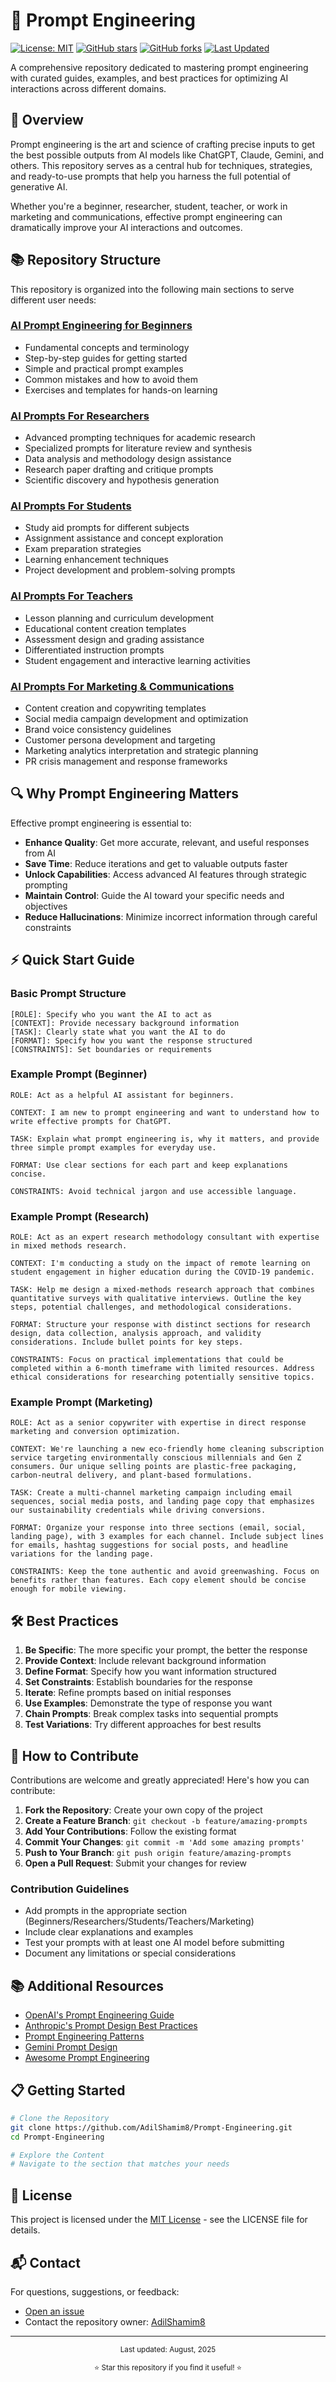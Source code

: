 # 🚀 Prompt Engineering

[![License: MIT](https://img.shields.io/badge/License-MIT-yellow.svg)](https://opensource.org/licenses/MIT)
[![GitHub stars](https://img.shields.io/github/stars/AdilShamim8/Prompt-Engineering?style=social)](https://github.com/AdilShamim8/Prompt-Engineering/stargazers)
[![GitHub forks](https://img.shields.io/github/forks/AdilShamim8/Prompt-Engineering?style=social)](https://github.com/AdilShamim8/Prompt-Engineering/network/members)
[![Last Updated](https://img.shields.io/badge/Last%20Updated-August%202025-brightgreen)](https://github.com/AdilShamim8/Prompt-Engineering/commits/main)

A comprehensive repository dedicated to mastering prompt engineering with curated guides, examples, and best practices for optimizing AI interactions across different domains.

## 🌟 Overview

Prompt engineering is the art and science of crafting precise inputs to get the best possible outputs from AI models like ChatGPT, Claude, Gemini, and others. This repository serves as a central hub for techniques, strategies, and ready-to-use prompts that help you harness the full potential of generative AI.

Whether you're a beginner, researcher, student, teacher, or work in marketing and communications, effective prompt engineering can dramatically improve your AI interactions and outcomes.

## 📚 Repository Structure

This repository is organized into the following main sections to serve different user needs:

### [AI Prompt Engineering for Beginners](https://github.com/AdilShamim8/Prompt-Engineering/tree/main/AI%20Prompt%20Engineering%20for%20Beginners)
- Fundamental concepts and terminology
- Step-by-step guides for getting started
- Simple and practical prompt examples
- Common mistakes and how to avoid them
- Exercises and templates for hands-on learning

### [AI Prompts For Researchers](./AI%20Prompts%20For%20Researchers)
- Advanced prompting techniques for academic research
- Specialized prompts for literature review and synthesis
- Data analysis and methodology design assistance
- Research paper drafting and critique prompts
- Scientific discovery and hypothesis generation

### [AI Prompts For Students](./AI%20Prompts%20For%20Students)
- Study aid prompts for different subjects
- Assignment assistance and concept exploration
- Exam preparation strategies
- Learning enhancement techniques
- Project development and problem-solving prompts

### [AI Prompts For Teachers](./AI%20Prompts%20For%20Teachers)
- Lesson planning and curriculum development
- Educational content creation templates
- Assessment design and grading assistance
- Differentiated instruction prompts
- Student engagement and interactive learning activities

### [AI Prompts For Marketing & Communications](./AI%20Prompts%20For%20Marketing%20%26%20Communications)
- Content creation and copywriting templates
- Social media campaign development and optimization
- Brand voice consistency guidelines
- Customer persona development and targeting
- Marketing analytics interpretation and strategic planning
- PR crisis management and response frameworks

## 🔍 Why Prompt Engineering Matters

Effective prompt engineering is essential to:

- **Enhance Quality**: Get more accurate, relevant, and useful responses from AI
- **Save Time**: Reduce iterations and get to valuable outputs faster
- **Unlock Capabilities**: Access advanced AI features through strategic prompting
- **Maintain Control**: Guide the AI toward your specific needs and objectives
- **Reduce Hallucinations**: Minimize incorrect information through careful constraints

## ⚡ Quick Start Guide

### Basic Prompt Structure

```
[ROLE]: Specify who you want the AI to act as
[CONTEXT]: Provide necessary background information
[TASK]: Clearly state what you want the AI to do
[FORMAT]: Specify how you want the response structured
[CONSTRAINTS]: Set boundaries or requirements
```

### Example Prompt (Beginner)

```
ROLE: Act as a helpful AI assistant for beginners.

CONTEXT: I am new to prompt engineering and want to understand how to write effective prompts for ChatGPT.

TASK: Explain what prompt engineering is, why it matters, and provide three simple prompt examples for everyday use.

FORMAT: Use clear sections for each part and keep explanations concise.

CONSTRAINTS: Avoid technical jargon and use accessible language.
```

### Example Prompt (Research)

```
ROLE: Act as an expert research methodology consultant with expertise in mixed methods research.

CONTEXT: I'm conducting a study on the impact of remote learning on student engagement in higher education during the COVID-19 pandemic.

TASK: Help me design a mixed-methods research approach that combines quantitative surveys with qualitative interviews. Outline the key steps, potential challenges, and methodological considerations.

FORMAT: Structure your response with distinct sections for research design, data collection, analysis approach, and validity considerations. Include bullet points for key steps.

CONSTRAINTS: Focus on practical implementations that could be completed within a 6-month timeframe with limited resources. Address ethical considerations for researching potentially sensitive topics.
```

### Example Prompt (Marketing)

```
ROLE: Act as a senior copywriter with expertise in direct response marketing and conversion optimization.

CONTEXT: We're launching a new eco-friendly home cleaning subscription service targeting environmentally conscious millennials and Gen Z consumers. Our unique selling points are plastic-free packaging, carbon-neutral delivery, and plant-based formulations.

TASK: Create a multi-channel marketing campaign including email sequences, social media posts, and landing page copy that emphasizes our sustainability credentials while driving conversions.

FORMAT: Organize your response into three sections (email, social, landing page), with 3 examples for each channel. Include subject lines for emails, hashtag suggestions for social posts, and headline variations for the landing page.

CONSTRAINTS: Keep the tone authentic and avoid greenwashing. Focus on benefits rather than features. Each copy element should be concise enough for mobile viewing.
```

## 🛠️ Best Practices

1. **Be Specific**: The more specific your prompt, the better the response
2. **Provide Context**: Include relevant background information
3. **Define Format**: Specify how you want information structured
4. **Set Constraints**: Establish boundaries for the response
5. **Iterate**: Refine prompts based on initial responses
6. **Use Examples**: Demonstrate the type of response you want
7. **Chain Prompts**: Break complex tasks into sequential prompts
8. **Test Variations**: Try different approaches for best results

## 🤝 How to Contribute

Contributions are welcome and greatly appreciated! Here's how you can contribute:

1. **Fork the Repository**: Create your own copy of the project
2. **Create a Feature Branch**: `git checkout -b feature/amazing-prompts`
3. **Add Your Contributions**: Follow the existing format
4. **Commit Your Changes**: `git commit -m 'Add some amazing prompts'`
5. **Push to Your Branch**: `git push origin feature/amazing-prompts`
6. **Open a Pull Request**: Submit your changes for review

### Contribution Guidelines

- Add prompts in the appropriate section (Beginners/Researchers/Students/Teachers/Marketing)
- Include clear explanations and examples
- Test your prompts with at least one AI model before submitting
- Document any limitations or special considerations

## 📚 Additional Resources

- [OpenAI's Prompt Engineering Guide](https://platform.openai.com/docs/guides/prompt-engineering)
- [Anthropic's Prompt Design Best Practices](https://docs.anthropic.com/claude/docs/prompt-engineering)
- [Prompt Engineering Patterns](https://www.promptingguide.ai/)
- [Gemini Prompt Design](https://ai.google.dev/docs/prompt_design)
- [Awesome Prompt Engineering](https://github.com/promptslab/Awesome-Prompt-Engineering)

## 📋 Getting Started

```bash
# Clone the Repository
git clone https://github.com/AdilShamim8/Prompt-Engineering.git
cd Prompt-Engineering

# Explore the Content
# Navigate to the section that matches your needs
```

## 📜 License

This project is licensed under the [MIT License](LICENSE) - see the LICENSE file for details.

## 📬 Contact

For questions, suggestions, or feedback:
- [Open an issue](https://github.com/AdilShamim8/Prompt-Engineering/issues)
- Contact the repository owner: [AdilShamim8](https://github.com/AdilShamim8)

---

<p align="center">
  <sub>Last updated: August, 2025</sub>
</p>

<p align="center">
  <sub>⭐ Star this repository if you find it useful! ⭐</sub>
</p>
